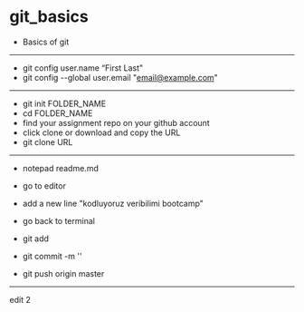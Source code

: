 # git_basics
* Basics of git

----

* git config user.name “First Last" 
* git config --global user.email "email@example.com"

-----

* git init FOLDER_NAME
* cd FOLDER_NAME
* find your assignment repo on your github account 
* click clone or download and copy the URL
* git clone URL

---

* notepad readme.md
* go to editor
* add a new line "kodluyoruz veribilimi bootcamp"

* go back to terminal
* git add
* git commit -m ''
* git push origin master

----

edit 2
